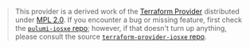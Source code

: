 > This provider is a derived work of the [Terraform Provider](https://github.com/CiscoDevNet/terraform-provider-iosxe)
> distributed under [MPL 2.0](https://www.mozilla.org/en-US/MPL/2.0/). If you encounter a bug or missing feature,
> first check the [`pulumi-iosxe` repo](https://github.com/lbrlabs/pulumi-iosxe/issues); however, if that doesn't turn up anything,
> please consult the source [`terraform-provider-iosxe` repo](https://github.com/CiscoDevNet/terraform-provider-iosxe/issues).
